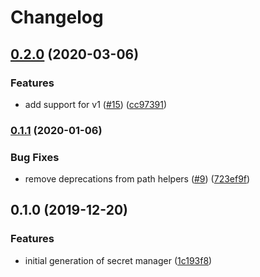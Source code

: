 # Changelog

## [0.2.0](https://www.github.com/googleapis/python-secret-manager/compare/v0.1.1...v0.2.0) (2020-03-06)


### Features

* add support for v1 ([#15](https://www.github.com/googleapis/python-secret-manager/issues/15)) ([cc97391](https://www.github.com/googleapis/python-secret-manager/commit/cc973912f40166c2574caad5a8266eddff6ae7a6))

### [0.1.1](https://www.github.com/googleapis/python-secret-manager/compare/v0.1.0...v0.1.1) (2020-01-06)


### Bug Fixes

* remove deprecations from path helpers ([#9](https://www.github.com/googleapis/python-secret-manager/issues/9)) ([723ef9f](https://www.github.com/googleapis/python-secret-manager/commit/723ef9fb59f86e434fb6c9fcb5857bdd492358f6))

## 0.1.0 (2019-12-20)


### Features

* initial generation of secret manager ([1c193f8](https://www.github.com/googleapis/python-secret-manager/commit/1c193f815dcb2a2093b467576d3704e637ae0091))
